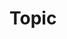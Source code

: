 <!--
SPDX-FileCopyrightText: 2022-present Intel Corporation
SPDX-License-Identifier: Apache-2.0
-->

# Topic

